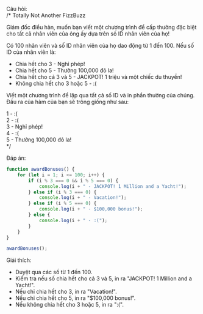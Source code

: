 Câu hỏi:  
/* Totally Not Another FizzBuzz  

Giám đốc điều hàn, muốn bạn viết một chương trình để cấp thưởng đặc biệt cho tất cả nhân viên của ông ấy dựa trên số ID nhân viên của họ!

Có 100 nhân viên và số ID nhân viên của họ dao động từ 1 đến 100. Nếu số ID của nhân viên là:  

- Chia hết cho 3 - Nghỉ phép!  
- Chia hết cho 5 - Thưởng 100,000 đô la!  
- Chia hết cho cả 3 và 5 - JACKPOT! 1 triệu và một chiếc du thuyền!  
- Không chia hết cho 3 hoặc 5 - :(  

Viết một chương trình để lặp qua tất cả số ID và in phần thưởng của chúng.  
Đầu ra của hàm của bạn sẽ trông giống như sau:  

1 - :(  
2 - :(  
3 - Nghỉ phép!  
4 - :(  
5 - Thưởng 100,000 đô la!  
*/

Đáp án:

```javascript
function awardBonuses() {
    for (let i = 1; i <= 100; i++) {
        if (i % 3 === 0 && i % 5 === 0) {
            console.log(i + " - JACKPOT! 1 Million and a Yacht!");
        } else if (i % 3 === 0) {
            console.log(i + " - Vacation!");
        } else if (i % 5 === 0) {
            console.log(i + " - $100,000 bonus!");
        } else {
            console.log(i + " - :(");
        }
    }
}

awardBonuses();
```

Giải thích:  
- Duyệt qua các số từ 1 đến 100.
- Kiểm tra nếu số chia hết cho cả 3 và 5, in ra "JACKPOT! 1 Million and a Yacht!".
- Nếu chỉ chia hết cho 3, in ra "Vacation!".
- Nếu chỉ chia hết cho 5, in ra "$100,000 bonus!".
- Nếu không chia hết cho 3 hoặc 5, in ra ":(".